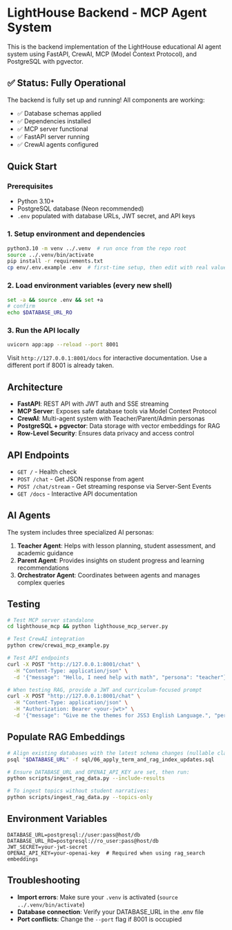 # LightHouse Backend - MCP Agent System

This is the backend implementation of the LightHouse educational AI agent system using FastAPI, CrewAI, MCP (Model Context Protocol), and PostgreSQL with pgvector.

## ✅ Status: Fully Operational

The backend is fully set up and running! All components are working:
- ✅ Database schemas applied
- ✅ Dependencies installed  
- ✅ MCP server functional
- ✅ FastAPI server running
- ✅ CrewAI agents configured

## Quick Start

### Prerequisites
- Python 3.10+
- PostgreSQL database (Neon recommended)
- `.env` populated with database URLs, JWT secret, and API keys

### 1. Setup environment and dependencies
```bash
python3.10 -m venv ../.venv  # run once from the repo root
source ../.venv/bin/activate
pip install -r requirements.txt
cp env/.env.example .env  # first-time setup, then edit with real values
```

### 2. Load environment variables (every new shell)
```bash
set -a && source .env && set +a
# confirm
echo $DATABASE_URL_RO
```

### 3. Run the API locally
```bash
uvicorn app:app --reload --port 8001
```

Visit `http://127.0.0.1:8001/docs` for interactive documentation. Use a different port if 8001 is already taken.

## Architecture

- **FastAPI**: REST API with JWT auth and SSE streaming
- **MCP Server**: Exposes safe database tools via Model Context Protocol
- **CrewAI**: Multi-agent system with Teacher/Parent/Admin personas
- **PostgreSQL + pgvector**: Data storage with vector embeddings for RAG
- **Row-Level Security**: Ensures data privacy and access control

## API Endpoints

- `GET /` - Health check
- `POST /chat` - Get JSON response from agent
- `POST /chat/stream` - Get streaming response via Server-Sent Events
- `GET /docs` - Interactive API documentation

## AI Agents

The system includes three specialized AI personas:

1. **Teacher Agent**: Helps with lesson planning, student assessment, and academic guidance
2. **Parent Agent**: Provides insights on student progress and learning recommendations  
3. **Orchestrator Agent**: Coordinates between agents and manages complex queries

## Testing

```bash
# Test MCP server standalone
cd lighthouse_mcp && python lighthouse_mcp_server.py

# Test CrewAI integration
python crew/crewai_mcp_example.py

# Test API endpoints
curl -X POST "http://127.0.0.1:8001/chat" \
  -H "Content-Type: application/json" \
  -d '{"message": "Hello, I need help with math", "persona": "teacher"}'

# When testing RAG, provide a JWT and curriculum-focused prompt
curl -X POST "http://127.0.0.1:8001/chat" \
  -H "Content-Type: application/json" \
  -H "Authorization: Bearer <your-jwt>" \
  -d '{"message": "Give me the themes for JSS3 English Language.", "persona": "teacher"}'
```

## Populate RAG Embeddings

```bash
# Align existing databases with the latest schema changes (nullable class.term, RAG indexes)
psql "$DATABASE_URL" -f sql/06_apply_term_and_rag_index_updates.sql

# Ensure DATABASE_URL and OPENAI_API_KEY are set, then run:
python scripts/ingest_rag_data.py --include-results

# To ingest topics without student narratives:
python scripts/ingest_rag_data.py --topics-only
```

## Environment Variables

```env
DATABASE_URL=postgresql://user:pass@host/db
DATABASE_URL_RO=postgresql://ro_user:pass@host/db
JWT_SECRET=your-jwt-secret
OPENAI_API_KEY=your-openai-key  # Required when using rag_search embeddings
```

## Troubleshooting

- **Import errors**: Make sure your `.venv` is activated (`source ../.venv/bin/activate`)
- **Database connection**: Verify your DATABASE_URL in the .env file
- **Port conflicts**: Change the `--port` flag if 8001 is occupied
